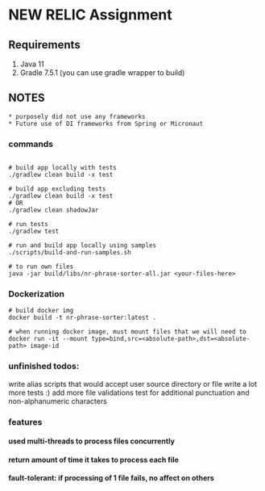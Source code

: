 # NEW RELIC Assignment

## Requirements
1. Java 11
2. Gradle 7.5.1 (you can use gradle wrapper to build)

## NOTES
```text
* purposely did not use any frameworks
* Future use of DI frameworks from Spring or Micronaut 
```

### commands
```shell

# build app locally with tests
./gradlew clean build -x test

# build app excluding tests
./gradlew clean build -x test
# OR
./gradlew clean shadowJar

# run tests
./gradlew test

# run and build app locally using samples
./scripts/build-and-run-samples.sh

# to run own files
java -jar build/libs/nr-phrase-sorter-all.jar <your-files-here>
```

### Dockerization
```shell
# build docker img
docker build -t nr-phrase-sorter:latest .

# when running docker image, must mount files that we will need to  
docker run -it --mount type=bind,src=<absolute-path>,dst=<absolute-path> image-id

```

### unfinished todos: 
write alias scripts that would accept user source directory or file
write a lot more tests :)
add more file validations
test for additional punctuation and non-alphanumeric characters 

### features
#### used multi-threads to process files concurrently
#### return amount of time it takes to process each file
#### fault-tolerant: if processing of 1 file fails, no affect on others
